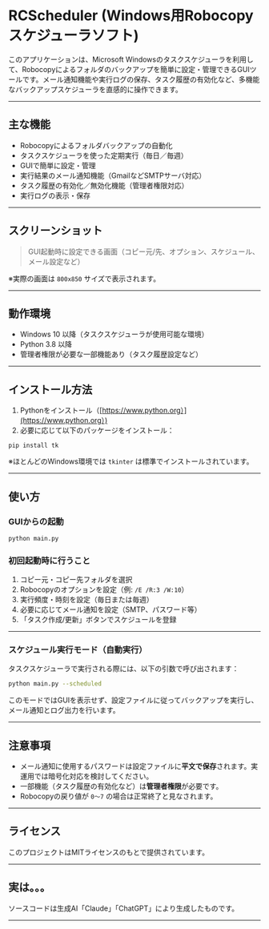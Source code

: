 # RCScheduler (Windows用Robocopyスケジューラソフト)

このアプリケーションは、Microsoft Windowsのタスクスケジューラを利用して、Robocopyによるフォルダのバックアップを簡単に設定・管理できるGUIツールです。メール通知機能や実行ログの保存、タスク履歴の有効化など、多機能なバックアップスケジューラを直感的に操作できます。

---

## 主な機能

* Robocopyによるフォルダバックアップの自動化
* タスクスケジューラを使った定期実行（毎日／毎週）
* GUIで簡単に設定・管理
* 実行結果のメール通知機能（GmailなどSMTPサーバ対応）
* タスク履歴の有効化／無効化機能（管理者権限対応）
* 実行ログの表示・保存

---

## スクリーンショット

> GUI起動時に設定できる画面（コピー元/先、オプション、スケジュール、メール設定など）

※実際の画面は `800x850` サイズで表示されます。

---

## 動作環境

* Windows 10 以降（タスクスケジューラが使用可能な環境）
* Python 3.8 以降
* 管理者権限が必要な一部機能あり（タスク履歴設定など）

---

## インストール方法

1. Pythonをインストール（[https://www.python.org）](https://www.python.org）)
2. 必要に応じて以下のパッケージをインストール：

```
pip install tk
```

※ほとんどのWindows環境では `tkinter` は標準でインストールされています。

---

## 使い方

### GUIからの起動

```bash
python main.py
```

### 初回起動時に行うこと

1. コピー元・コピー先フォルダを選択
2. Robocopyのオプションを設定（例: `/E /R:3 /W:10`）
3. 実行頻度・時刻を設定（毎日または毎週）
4. 必要に応じてメール通知を設定（SMTP、パスワード等）
5. 「タスク作成/更新」ボタンでスケジュールを登録

---

### スケジュール実行モード（自動実行）

タスクスケジューラで実行される際には、以下の引数で呼び出されます：

```bash
python main.py --scheduled
```

このモードではGUIを表示せず、設定ファイルに従ってバックアップを実行し、メール通知とログ出力を行います。

---

## 注意事項

* メール通知に使用するパスワードは設定ファイルに**平文で保存**されます。実運用では暗号化対応を検討してください。
* 一部機能（タスク履歴の有効化など）は**管理者権限**が必要です。
* Robocopyの戻り値が `0〜7` の場合は正常終了と見なされます。

---

## ライセンス

このプロジェクトはMITライセンスのもとで提供されています。

---

## 実は。。。

ソースコードは生成AI「Claude」「ChatGPT」により生成したものです。

---
